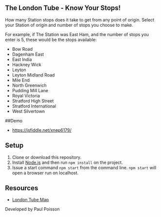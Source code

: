 ## The London Tube - Know Your Stops!
How many Station stops does it take to get from any point of origin. Select your Station of origin and number of stops you choose to make.

For example, if The Station was East Ham, and the number of stops you enter is 5, these would be the stops available:
* Bow Road
* Dagenham East
* East India
* Hackney Wick
* Leyton
* Leyton Midland Road
* Mile End
* North Greenwich
* Pudding Mill Lane
* Royal Victoria
* Stratford High Street
* Stratford International
* West Silvertown

##Demo
* https://jsfiddle.net/xnep6179/


## Setup
1. Clone or download this repository.
2. Install [Node.js](https://nodejs.org/en/download/) and then run `npm install` on the project.
3. Issue a start command `npm start` from the command line. `npm start` will open a browser run on localhost.


## Resources
* [London Tube Map](https://tfl.gov.uk/cdn/static/cms/images/tube-map.gif)

Developed by Paul Poisson
